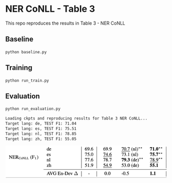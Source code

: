 # NER CoNLL - Table 3

This repo reproduces the results in Table 3 - NER CoNLL

## Baseline
``
python baseline.py
``

## Training
``
python run_train.py
``

## Evaluation
``
python run_evaluation.py
``

```
Loading ckpts and reproducing results for Table 3 NER CoNLL...
Target lang: de, TEST F1: 71.04
Target lang: es, TEST F1: 75.51
Target lang: nl, TEST F1: 78.85
Target lang: zh, TEST F1: 55.05

```
![ScreenShot](table3_ner.png)
